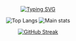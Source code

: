 <link href='https://unpkg.com/boxicons@2.1.4/css/boxicons.min.css' rel='stylesheet'>
<div align="center">
<a href="https://git.io/typing-svg"><img src="https://readme-typing-svg.demolab.com?font=&weight=300&size=33&pause=1000&color=F7BE26&center=true&vCenter=true&random=false&width=435&lines=Hello+World;Ol%C3%A1+Mundo;Hola+Mundo;%D0%9F%D1%80%D0%B8%D0%B2%D0%B5%D1%82%2C+%D0%BC%D0%B8%D1%80;%D9%85%D8%B1%D8%AD%D8%A8%D8%A7+%D8%A8%D8%A7%D9%84%D8%B9%D8%A7%D9%84%D9%85;%E4%BD%A0%E5%A5%BD%E4%B8%96%E7%95%8C;%CE%93%CE%B5%CE%B9%CE%AC+%CF%83%CE%BF%CF%85+%CE%9A%CF%8C%CF%83%CE%BC%CE%B5;%E3%81%93%E3%82%93%E3%81%AB%E3%81%A1%E3%81%AF%E4%B8%96%E7%95%8C" alt="Typing SVG" /></a>

![Top Langs](https://github-readme-stats.vercel.app/api/top-langs/?username=Guilherme-silva-teixeira&layout=compact&theme=gruvbox&hide_border=true&langs_count=8&bg_color=00000000)
![Main stats](https://github-readme-stats.vercel.app/api?username=Guilherme-silva-teixeira&show_icons=true&bg_color=00000000&hide_border=true&theme=gruvbox)

<a href="https://git.io/streak-stats"><img src="https://streak-stats.demolab.com?user=Guilherme-silva-teixeira&theme=gruvbox-duo&hide_border=true&card_width=877&bg_color=00000000" alt="GitHub Streak"/></a>

#
<!--<div align="center">
  <img src="https://readme-typing-svg.demolab.com?font=&weight=300&size=27&pause=1000&color=F7BE26&center=true&vCenter=true&random=false&width=435&lines=More:" alt="Typing SVG" /></a>
  </div>
  <div align="left" id="flex-box"><!--main box
    <div><!--left
    <div>
<br>
      <div align="left">
  <div color="yellow">&emsp;&emsp;&emsp;<a href="https://www.sololearn.com/pt/profile/31040219"><img src="/img/book-alt-regular-24.png"/><img src="/img/Sololearn.png"/></a></div>
  <br>
    <br>
    <div>&emsp;&emsp;&emsp;<a href="https://www.youtube.com/channel/UCWOBgxQx8JG5lKHXLPi3NXQ"><img src="/img/icons8-youtube-gaming-24.png"/><img src="/img/ytGaming.png"/></a></div>
  <br>
    <br>
   <div> &emsp;&emsp;&emsp;<a href="https://www.duolingo.com/profile/xX_Guilherme_Xx"><img src="/img/icons8-logotipo-duolingo-24.png"><img src="/img/duolingo.png"/></a></div>
  <br>
    <br>
  <div>&emsp;&emsp;&emsp;<a href="https://www.linkedin.com/in/guilherme-teixeira-858478304/"><img src="/img/linkedin-logo-24.png"/><img src="/img/linkedin.png"/></a></div>
  <br>
        </div>
      </div>
</div>
    
#
  <div align="center">
    <p>
    </p>
    <img src="https://img.shields.io/github/watchers/guilherme-silva-teixeira/guilherme-silva-teixeira.svg"/>
    <img src="https://img.shields.io/github/stars/guilherme-silva-teixeira/guilherme-silva-teixeira.svg"/>
    <img src="https://img.shields.io/github/forks/guilherme-silva-teixeira/guilherme-silva-teixeira.svg"/>
    <br>
    <br>
      <img src="https://img.shields.io/github/followers/guilherme-silva-teixeira.svg?style=social&label=Follow&maxAge=2592000"/>
    </div>
  </div>--
